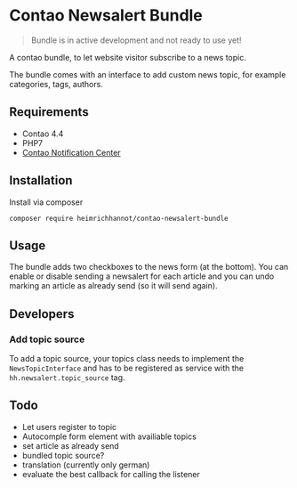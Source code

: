 # Contao Newsalert Bundle

> Bundle is in active development and not ready to use yet!

A contao bundle, to let website visitor subscribe to a news topic.

The bundle comes with an interface to add custom news topic, for example categories, tags, authors.

## Requirements

* Contao 4.4
* PHP7
* [Contao Notification Center](https://github.com/terminal42/contao-notification_center)

## Installation

Install via composer

```
composer require heimrichhannot/contao-newsalert-bundle
```

## Usage

The bundle adds two checkboxes to the news form (at the bottom). You can enable or disable sending a newsalert for each article and you can undo marking an article as already send (so it will send again).

## Developers

### Add topic source

To add a topic source, your topics class needs to implement the `NewsTopicInterface` and has to be registered as service with the `hh.newsalert.topic_source` tag.

## Todo

* Let users register to topic
* Autocomple form element with availiable topics
* set article as already send
* bundled topic source?
* translation (currently only german)
* evaluate the best callback for calling the listener